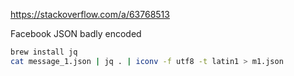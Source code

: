 https://stackoverflow.com/a/63768513

Facebook JSON badly encoded

```sh
brew install jq
cat message_1.json | jq . | iconv -f utf8 -t latin1 > m1.json
```
